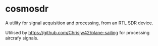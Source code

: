 # cosmosdr
A utility for signal acquisition and processing, from an RTL SDR device.

Utilised by https://github.com/Chrisjw42/plane-sailing for processing aircrafy signals.
